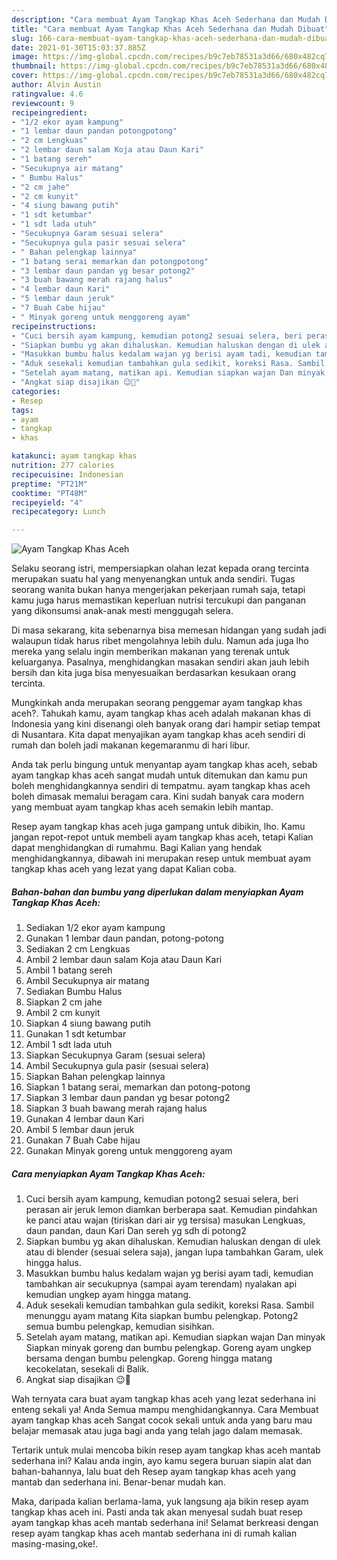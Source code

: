 ```yaml
---
description: "Cara membuat Ayam Tangkap Khas Aceh Sederhana dan Mudah Dibuat"
title: "Cara membuat Ayam Tangkap Khas Aceh Sederhana dan Mudah Dibuat"
slug: 166-cara-membuat-ayam-tangkap-khas-aceh-sederhana-dan-mudah-dibuat
date: 2021-01-30T15:03:37.885Z
image: https://img-global.cpcdn.com/recipes/b9c7eb78531a3d66/680x482cq70/ayam-tangkap-khas-aceh-foto-resep-utama.jpg
thumbnail: https://img-global.cpcdn.com/recipes/b9c7eb78531a3d66/680x482cq70/ayam-tangkap-khas-aceh-foto-resep-utama.jpg
cover: https://img-global.cpcdn.com/recipes/b9c7eb78531a3d66/680x482cq70/ayam-tangkap-khas-aceh-foto-resep-utama.jpg
author: Alvin Austin
ratingvalue: 4.6
reviewcount: 9
recipeingredient:
- "1/2 ekor ayam kampung"
- "1 lembar daun pandan potongpotong"
- "2 cm Lengkuas"
- "2 lembar daun salam Koja atau Daun Kari"
- "1 batang sereh"
- "Secukupnya air matang"
- " Bumbu Halus"
- "2 cm jahe"
- "2 cm kunyit"
- "4 siung bawang putih"
- "1 sdt ketumbar"
- "1 sdt lada utuh"
- "Secukupnya Garam sesuai selera"
- "Secukupnya gula pasir sesuai selera"
- " Bahan pelengkap lainnya"
- "1 batang serai memarkan dan potongpotong"
- "3 lembar daun pandan yg besar potong2"
- "3 buah bawang merah rajang halus"
- "4 lembar daun Kari"
- "5 lembar daun jeruk"
- "7 Buah Cabe hijau"
- " Minyak goreng untuk menggoreng ayam"
recipeinstructions:
- "Cuci bersih ayam kampung, kemudian potong2 sesuai selera, beri perasan air jeruk lemon diamkan berberapa saat. Kemudian pindahkan ke panci atau wajan (tiriskan dari air yg tersisa) masukan Lengkuas, daun pandan, daun Kari Dan sereh yg sdh di potong2"
- "Siapkan bumbu yg akan dihaluskan. Kemudian haluskan dengan di ulek atau di blender (sesuai selera saja), jangan lupa tambahkan Garam, ulek hingga halus."
- "Masukkan bumbu halus kedalam wajan yg berisi ayam tadi, kemudian tambahkan air secukupnya (sampai ayam terendam) nyalakan api kemudian ungkep ayam hingga matang."
- "Aduk sesekali kemudian tambahkan gula sedikit, koreksi Rasa. Sambil menunggu ayam matang Kita siapkan bumbu pelengkap. Potong2 semua bumbu pelengkap, kemudian sisihkan."
- "Setelah ayam matang, matikan api. Kemudian siapkan wajan Dan minyak Siapkan minyak goreng dan bumbu pelengkap. Goreng ayam ungkep bersama dengan bumbu pelengkap. Goreng hingga matang kecokelatan, sesekali di Balik."
- "Angkat siap disajikan 😉🙏"
categories:
- Resep
tags:
- ayam
- tangkap
- khas

katakunci: ayam tangkap khas 
nutrition: 277 calories
recipecuisine: Indonesian
preptime: "PT21M"
cooktime: "PT48M"
recipeyield: "4"
recipecategory: Lunch

---
```



![Ayam Tangkap Khas Aceh](https://img-global.cpcdn.com/recipes/b9c7eb78531a3d66/680x482cq70/ayam-tangkap-khas-aceh-foto-resep-utama.jpg)

Selaku seorang istri, mempersiapkan olahan lezat kepada orang tercinta merupakan suatu hal yang menyenangkan untuk anda sendiri. Tugas seorang  wanita bukan hanya mengerjakan pekerjaan rumah saja, tetapi kamu juga harus memastikan keperluan nutrisi tercukupi dan panganan yang dikonsumsi anak-anak mesti menggugah selera.

Di masa  sekarang, kita sebenarnya bisa memesan hidangan yang sudah jadi walaupun tidak harus ribet mengolahnya lebih dulu. Namun ada juga lho mereka yang selalu ingin memberikan makanan yang terenak untuk keluarganya. Pasalnya, menghidangkan masakan sendiri akan jauh lebih bersih dan kita juga bisa menyesuaikan berdasarkan kesukaan orang tercinta. 



Mungkinkah anda merupakan seorang penggemar ayam tangkap khas aceh?. Tahukah kamu, ayam tangkap khas aceh adalah makanan khas di Indonesia yang kini disenangi oleh banyak orang dari hampir setiap tempat di Nusantara. Kita dapat menyajikan ayam tangkap khas aceh sendiri di rumah dan boleh jadi makanan kegemaranmu di hari libur.

Anda tak perlu bingung untuk menyantap ayam tangkap khas aceh, sebab ayam tangkap khas aceh sangat mudah untuk ditemukan dan kamu pun boleh menghidangkannya sendiri di tempatmu. ayam tangkap khas aceh boleh dimasak memalui beragam cara. Kini sudah banyak cara modern yang membuat ayam tangkap khas aceh semakin lebih mantap.

Resep ayam tangkap khas aceh juga gampang untuk dibikin, lho. Kamu jangan repot-repot untuk membeli ayam tangkap khas aceh, tetapi Kalian dapat menghidangkan di rumahmu. Bagi Kalian yang hendak menghidangkannya, dibawah ini merupakan resep untuk membuat ayam tangkap khas aceh yang lezat yang dapat Kalian coba.

<!--inarticleads1-->

##### Bahan-bahan dan bumbu yang diperlukan dalam menyiapkan Ayam Tangkap Khas Aceh:

1. Sediakan 1/2 ekor ayam kampung
1. Gunakan 1 lembar daun pandan, potong-potong
1. Sediakan 2 cm Lengkuas
1. Ambil 2 lembar daun salam Koja atau Daun Kari
1. Ambil 1 batang sereh
1. Ambil Secukupnya air matang
1. Sediakan  Bumbu Halus
1. Siapkan 2 cm jahe
1. Ambil 2 cm kunyit
1. Siapkan 4 siung bawang putih
1. Gunakan 1 sdt ketumbar
1. Ambil 1 sdt lada utuh
1. Siapkan Secukupnya Garam (sesuai selera)
1. Ambil Secukupnya gula pasir (sesuai selera)
1. Siapkan  Bahan pelengkap lainnya
1. Siapkan 1 batang serai, memarkan dan potong-potong
1. Siapkan 3 lembar daun pandan yg besar potong2
1. Siapkan 3 buah bawang merah rajang halus
1. Gunakan 4 lembar daun Kari
1. Ambil 5 lembar daun jeruk
1. Gunakan 7 Buah Cabe hijau
1. Gunakan  Minyak goreng untuk menggoreng ayam




<!--inarticleads2-->

##### Cara menyiapkan Ayam Tangkap Khas Aceh:

1. Cuci bersih ayam kampung, kemudian potong2 sesuai selera, beri perasan air jeruk lemon diamkan berberapa saat. Kemudian pindahkan ke panci atau wajan (tiriskan dari air yg tersisa) masukan Lengkuas, daun pandan, daun Kari Dan sereh yg sdh di potong2
1. Siapkan bumbu yg akan dihaluskan. Kemudian haluskan dengan di ulek atau di blender (sesuai selera saja), jangan lupa tambahkan Garam, ulek hingga halus.
1. Masukkan bumbu halus kedalam wajan yg berisi ayam tadi, kemudian tambahkan air secukupnya (sampai ayam terendam) nyalakan api kemudian ungkep ayam hingga matang.
1. Aduk sesekali kemudian tambahkan gula sedikit, koreksi Rasa. Sambil menunggu ayam matang Kita siapkan bumbu pelengkap. Potong2 semua bumbu pelengkap, kemudian sisihkan.
1. Setelah ayam matang, matikan api. Kemudian siapkan wajan Dan minyak Siapkan minyak goreng dan bumbu pelengkap. Goreng ayam ungkep bersama dengan bumbu pelengkap. Goreng hingga matang kecokelatan, sesekali di Balik.
1. Angkat siap disajikan 😉🙏




Wah ternyata cara buat ayam tangkap khas aceh yang lezat sederhana ini enteng sekali ya! Anda Semua mampu menghidangkannya. Cara Membuat ayam tangkap khas aceh Sangat cocok sekali untuk anda yang baru mau belajar memasak atau juga bagi anda yang telah jago dalam memasak.

Tertarik untuk mulai mencoba bikin resep ayam tangkap khas aceh mantab sederhana ini? Kalau anda ingin, ayo kamu segera buruan siapin alat dan bahan-bahannya, lalu buat deh Resep ayam tangkap khas aceh yang mantab dan sederhana ini. Benar-benar mudah kan. 

Maka, daripada kalian berlama-lama, yuk langsung aja bikin resep ayam tangkap khas aceh ini. Pasti anda tak akan menyesal sudah buat resep ayam tangkap khas aceh mantab sederhana ini! Selamat berkreasi dengan resep ayam tangkap khas aceh mantab sederhana ini di rumah kalian masing-masing,oke!.

